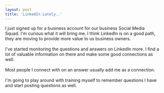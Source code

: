 ```yaml
---
layout: post
title: 'LinkedIn Lately..'
---
```

I just signed up for a business account for our business Social Media Squad.  I'm curious what it will bring me.   I think LinkedIn is on a good path, they are moving to provide more value to us business owners.<br /><br />I've started monitoring the questions and answers on LinkedIn more.  I find a lot of valuable information on there and make some good connections as well.<br /><br />Most people I connect with on an answer usually add me as a connection.<br /><br />I'm going to play around with training myself to remember questions I have and start posting questions as well.